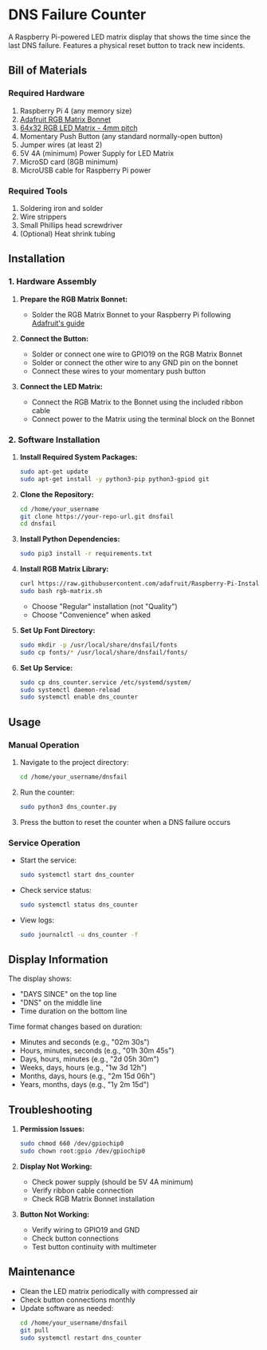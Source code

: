 # DNS Failure Counter

A Raspberry Pi-powered LED matrix display that shows the time since the last DNS failure. Features a physical reset button to track new incidents.

## Bill of Materials

### Required Hardware
1. Raspberry Pi 4 (any memory size)
2. [Adafruit RGB Matrix Bonnet](https://www.adafruit.com/product/3211)
3. [64x32 RGB LED Matrix - 4mm pitch](https://www.adafruit.com/product/2278)
4. Momentary Push Button (any standard normally-open button)
5. Jumper wires (at least 2)
6. 5V 4A (minimum) Power Supply for LED Matrix
7. MicroSD card (8GB minimum)
8. MicroUSB cable for Raspberry Pi power

### Required Tools
1. Soldering iron and solder
2. Wire strippers
3. Small Phillips head screwdriver
4. (Optional) Heat shrink tubing

## Installation

### 1. Hardware Assembly

1. **Prepare the RGB Matrix Bonnet:**
   - Solder the RGB Matrix Bonnet to your Raspberry Pi following [Adafruit's guide](https://learn.adafruit.com/adafruit-rgb-matrix-bonnet-for-raspberry-pi/assembly)

2. **Connect the Button:**
   - Solder or connect one wire to GPIO19 on the RGB Matrix Bonnet
   - Solder or connect the other wire to any GND pin on the bonnet
   - Connect these wires to your momentary push button

3. **Connect the LED Matrix:**
   - Connect the RGB Matrix to the Bonnet using the included ribbon cable
   - Connect power to the Matrix using the terminal block on the Bonnet

### 2. Software Installation

1. **Install Required System Packages:**
   ```bash
   sudo apt-get update
   sudo apt-get install -y python3-pip python3-gpiod git
   ```

2. **Clone the Repository:**
   ```bash
   cd /home/your_username
   git clone https://your-repo-url.git dnsfail
   cd dnsfail
   ```

3. **Install Python Dependencies:**
   ```bash
   sudo pip3 install -r requirements.txt
   ```

4. **Install RGB Matrix Library:**
   ```bash
   curl https://raw.githubusercontent.com/adafruit/Raspberry-Pi-Installer-Scripts/master/rgb-matrix.sh > rgb-matrix.sh
   sudo bash rgb-matrix.sh
   ```
   - Choose "Regular" installation (not "Quality")
   - Choose "Convenience" when asked

5. **Set Up Font Directory:**
   ```bash
   sudo mkdir -p /usr/local/share/dnsfail/fonts
   sudo cp fonts/* /usr/local/share/dnsfail/fonts/
   ```

6. **Set Up Service:**
   ```bash
   sudo cp dns_counter.service /etc/systemd/system/
   sudo systemctl daemon-reload
   sudo systemctl enable dns_counter
   ```

## Usage

### Manual Operation
1. Navigate to the project directory:
   ```bash
   cd /home/your_username/dnsfail
   ```

2. Run the counter:
   ```bash
   sudo python3 dns_counter.py
   ```

3. Press the button to reset the counter when a DNS failure occurs

### Service Operation
- Start the service:
  ```bash
  sudo systemctl start dns_counter
  ```

- Check service status:
  ```bash
  sudo systemctl status dns_counter
  ```

- View logs:
  ```bash
  sudo journalctl -u dns_counter -f
  ```

## Display Information

The display shows:
- "DAYS SINCE" on the top line
- "DNS" on the middle line
- Time duration on the bottom line

Time format changes based on duration:
- Minutes and seconds (e.g., "02m 30s")
- Hours, minutes, seconds (e.g., "01h 30m 45s")
- Days, hours, minutes (e.g., "2d 05h 30m")
- Weeks, days, hours (e.g., "1w 3d 12h")
- Months, days, hours (e.g., "2m 15d 06h")
- Years, months, days (e.g., "1y 2m 15d")

## Troubleshooting

1. **Permission Issues:**
   ```bash
   sudo chmod 660 /dev/gpiochip0
   sudo chown root:gpio /dev/gpiochip0
   ```

2. **Display Not Working:**
   - Check power supply (should be 5V 4A minimum)
   - Verify ribbon cable connection
   - Check RGB Matrix Bonnet installation

3. **Button Not Working:**
   - Verify wiring to GPIO19 and GND
   - Check button connections
   - Test button continuity with multimeter

## Maintenance

- Clean the LED matrix periodically with compressed air
- Check button connections monthly
- Update software as needed:
  ```bash
  cd /home/your_username/dnsfail
  git pull
  sudo systemctl restart dns_counter
  ``` 